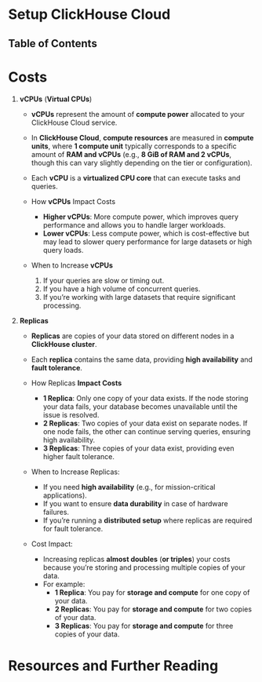 # Setup ClickHouse Cloud

## Table of Contents


# Costs

1. **vCPUs** (**Virtual CPUs**)

   - **vCPUs** represent the amount of **compute power** allocated to your ClickHouse Cloud service.
   - In **ClickHouse Cloud**, **compute resources** are measured in **compute units**, where **1 compute unit** typically corresponds to a specific amount of **RAM and vCPUs** (e.g., **8 GiB of RAM and 2 vCPUs**, though this can vary slightly depending on the tier or configuration).
   - Each **vCPU** is a **virtualized CPU core** that can execute tasks and queries.

   - How **vCPUs** Impact Costs

     - **Higher vCPUs**: More compute power, which improves query performance and allows you to handle larger workloads.
     - **Lower vCPUs**: Less compute power, which is cost-effective but may lead to slower query performance for large datasets or high query loads.

   - When to Increase **vCPUs**
     1. If your queries are slow or timing out.
     2. If you have a high volume of concurrent queries.
     3. If you’re working with large datasets that require significant processing.

2. **Replicas**

   - **Replicas** are copies of your data stored on different nodes in a **ClickHouse cluster**.
   - Each **replica** contains the same data, providing **high availability** and **fault tolerance**.

   - How Replicas **Impact Costs**

     - **1 Replica**: Only one copy of your data exists. If the node storing your data fails, your database becomes unavailable until the issue is resolved.
     - **2 Replicas**: Two copies of your data exist on separate nodes. If one node fails, the other can continue serving queries, ensuring high availability.
     - **3 Replicas**: Three copies of your data exist, providing even higher fault tolerance.

   - When to Increase Replicas:

     - If you need **high availability** (e.g., for mission-critical applications).
     - If you want to ensure **data durability** in case of hardware failures.
     - If you’re running a **distributed setup** where replicas are required for fault tolerance.

   - Cost Impact:
     - Increasing replicas **almost doubles** (**or triples**) your costs because you’re storing and processing multiple copies of your data.
     - For example:
       - **1 Replica**: You pay for **storage and compute** for one copy of your data.
       - **2 Replicas**: You pay for **storage and compute** for two copies of your data.
       - **3 Replicas**: You pay for **storage and compute** for three copies of your data.

# Resources and Further Reading
